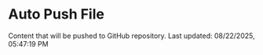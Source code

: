 # Auto Push File

Content that will be pushed to GitHub repository.
Last updated: 08/22/2025, 05:47:19 PM